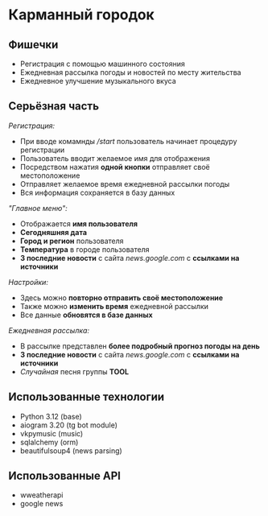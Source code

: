 # **Карманный городок**

## Фишечки
- Регистрация с помощью машинного состояния
- Ежедневная рассылка погоды и новостей по месту жительства
- Ежедневное улучшение музыкального вкуса

## Серьёзная часть
*Регистрация:*
- При вводе комамнды */start* пользователь начинает процедуру регистрации
- Пользователь вводит желаемое имя для отображения
- Посредством нажатия **одной кнопки** отправляет своё местоположение
- Отправляет желаемое время ежедневной рассылки погоды
- Вся информация сохраняется в базу данных

*"Главное меню":*
- Отображается **имя пользователя**
- **Сегодняшняя дата**
- **Город и регион** пользователя
- **Температура** в городе пользователя
- **3 последние новости** с сайта *news.google.com* с **ссылками на источники**

*Настройки:*
- Здесь можно **повторно отправить своё местоположение**
- Также можно **изменить время** ежедневной рассылки
- Все данные **обновятся в базе данных**

*Ежедневная рассылка:*
- В рассылке представлен **более подробный прогноз погоды на день**
- **3 последние новости** с сайта *news.google.com* с **ссылками на источники**
- *Случайная* песня группы **TOOL**

## Использованные технологии
- Python 3.12 (base)
- aiogram 3.20 (tg bot module)
- vkpymusic (music)
- sqlalchemy (orm)
- beautifulsoup4 (news parsing)

## Использованные API
- wweatherapi
- google news
